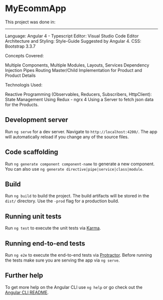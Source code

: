 # MyEcommApp

This project was done in:
___________________________________________________________
Language: Angular 4 - Typescript
Editor: Visual Studio Code Editor
Architecture and Styling: Style-Guide Suggested by Angular 4. 
CSS: Bootstrap 3.3.7

Concepts Covered:

Multiple Components, Multiple Modules, Layouts, Services
Dependency Injection
Pipes
Routing
Master/Child Implementation for Product and Product Details

Technologis Used:

Reactive Programming (Observables, Reducers, Subscribers, HttpClient):
State Management Using Redux - ngrx 4
Using a Server to fetch json data for the Products. 

## Development server

Run `ng serve` for a dev server. Navigate to `http://localhost:4200/`. The app will automatically reload if you change any of the source files.

## Code scaffolding

Run `ng generate component component-name` to generate a new component. You can also use `ng generate directive|pipe|service|class|module`.

## Build

Run `ng build` to build the project. The build artifacts will be stored in the `dist/` directory. Use the `-prod` flag for a production build.

## Running unit tests

Run `ng test` to execute the unit tests via [Karma](https://karma-runner.github.io).

## Running end-to-end tests

Run `ng e2e` to execute the end-to-end tests via [Protractor](http://www.protractortest.org/).
Before running the tests make sure you are serving the app via `ng serve`.

## Further help

To get more help on the Angular CLI use `ng help` or go check out the [Angular CLI README](https://github.com/angular/angular-cli/blob/master/README.md).
#
